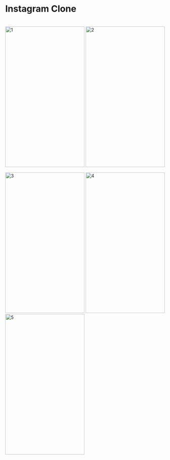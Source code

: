 # Instagram Clone <h1>

 <img src="https://user-images.githubusercontent.com/53323174/120401726-6ad43400-c2f5-11eb-859e-7629edc61de7.png" alt="1" width="250" height="444"/> <img src="https://user-images.githubusercontent.com/53323174/120401729-6b6cca80-c2f5-11eb-924d-c12a85130116.png" alt="2" width="250" height="444"/>
 
 <img src="https://user-images.githubusercontent.com/53323174/120401733-6c9df780-c2f5-11eb-9310-40dec7ba76b3.png" alt="3" width="250" height="444"/>
 
 <img src="https://user-images.githubusercontent.com/53323174/120401734-6d368e00-c2f5-11eb-8650-9688f2a433d3.png" alt="4" width="250" height="444"/>
 
 <img src="https://user-images.githubusercontent.com/53323174/120401735-6dcf2480-c2f5-11eb-8b5a-066433020213.png" alt="5" width="250" height="444"/>

